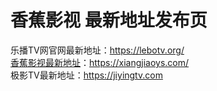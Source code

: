# 香蕉影视 最新地址发布页
乐播TV网官网最新地址：https://lebotv.org/ </br>
<a href="https://xiangjiaoys.com/">香蕉影视最新地址</a>：https://xiangjiaoys.com/ </br>
极影TV最新地址：https://jiyingtv.com </br>
